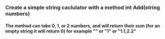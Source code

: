 ### Create a simple string caclulator with a method int Add(string numbers)


#### The method can take 0, 1, or 2 numbers, and will return their sum (for an empty string it will return 0) for example "" or "1" or "1.1,2.2"
